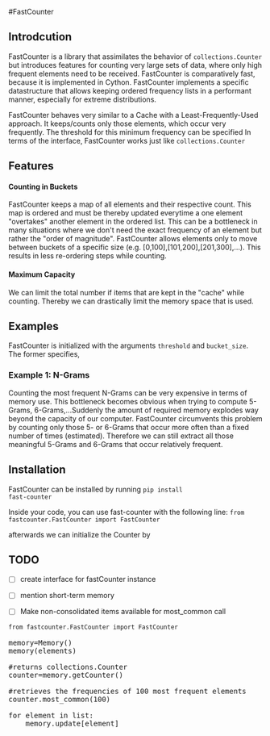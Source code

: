 #FastCounter

## Introdcution
FastCounter is a library that assimilates the behavior of <code>collections.Counter</code> but introduces features for counting very large sets of data, where only high frequent elements need to be received. FastCounter is comparatively fast, because it is implemented in Cython. FastCounter implements a specific datastructure
that allows keeping ordered frequency lists in a performant manner, especially for extreme distributions. 

FastCounter behaves very similar to a Cache with a Least-Frequently-Used approach. It keeps/counts only those elements, which occur very frequently. The threshold for this minimum frequency can be specified
In terms of the interface, FastCounter works just like <code>collections.Counter</code>
## Features
#### Counting in Buckets
FastCounter keeps a map of all elements and their respective count. This map is ordered and must be thereby updated everytime a 
one element "overtakes" another element in the ordered list. This can be a bottleneck in many situations where we don't need the exact
frequency of an element but rather the "order of magnitude". FastCounter allows elements only to move between buckets of a specific size (e.g. </code>[0,100],[101,200],[201,300],...</code>). This results
in less re-ordering steps while counting.

#### Maximum Capacity
We can limit the total number if items that are kept in the "cache" while counting. Thereby we can drastically limit
the memory space that is used.

## Examples
FastCounter is initialized with the arguments <code>threshold</code> and <code>bucket_size</code>. The former specifies, 
### Example 1: N-Grams
Counting the most frequent N-Grams can be very expensive in terms of memory use. This bottleneck becomes obvious when
trying to compute 5-Grams, 6-Grams,...Suddenly the amount of required memory explodes way beyond the capacity of our computer. 
FastCounter circumvents this problem by counting only those 5- or 6-Grams that occur more often than a fixed number of times (estimated). 
Therefore we can still extract all those meaningful 5-Grams and 6-Grams that occur relatively frequent.

## Installation
FastCounter can be installed by running <code>pip install fast-counter</code>

Inside your code, you can use fast-counter with the following line: <code>from fastcounter.FastCounter import FastCounter</code>

afterwards we can initialize the Counter by

## TODO
-[ ] create interface for fastCounter instance
-[ ] mention short-term memory
-[ ] Make non-consolidated items available for most_common call


<pre>
<code>from fastcounter.FastCounter import FastCounter</code>

memory=Memory()
memory(elements)

#returns collections.Counter
counter=memory.getCounter()

#retrieves the frequencies of 100 most frequent elements
counter.most_common(100)

for element in list:
    memory.update[element]    
</pre>


